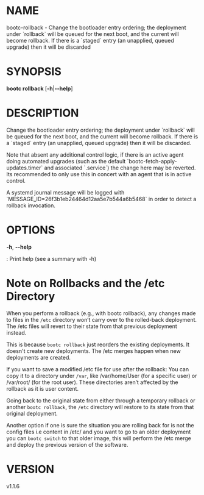 # NAME

bootc-rollback - Change the bootloader entry ordering; the deployment
under \`rollback\` will be queued for the next boot, and the current
will become rollback. If there is a \`staged\` entry (an unapplied,
queued upgrade) then it will be discarded

# SYNOPSIS

**bootc rollback** \[**-h**\|**\--help**\]

# DESCRIPTION

Change the bootloader entry ordering; the deployment under \`rollback\`
will be queued for the next boot, and the current will become rollback.
If there is a \`staged\` entry (an unapplied, queued upgrade) then it
will be discarded.

Note that absent any additional control logic, if there is an active
agent doing automated upgrades (such as the default
\`bootc-fetch-apply-updates.timer\` and associated \`.service\`) the
change here may be reverted. Its recommended to only use this in concert
with an agent that is in active control.

A systemd journal message will be logged with
\`MESSAGE_ID=26f3b1eb24464d12aa5e7b544a6b5468\` in order to detect a
rollback invocation.

# OPTIONS

**-h**, **\--help**

:   Print help (see a summary with -h)

# Note on Rollbacks and the /etc Directory

When you perform a rollback (e.g., with bootc rollback), any changes made to files in the `/etc` directory won’t carry over to the rolled-back deployment.
The /etc files will revert to their state from that previous deployment instead.

This is because `bootc rollback` just reorders the existing deployments. It doesn't create new deployments. The /etc merges happen when new deployments are created.

If you want to save a modified /etc file for use after the rollback:
You can copy it to a directory under `/var`, like /var/home/User (for a specific user) or /var/root/ (for the root user).
These directories aren’t affected by the rollback as it is user content.

Going back to the original state from either through a temporary rollback or another `bootc rollback`, the `/etc` directory will restore to its state from that original deployment.

Another option if one is sure the situation you are rolling back for is not the config files i.e content in /etc/ and you want to go to an older deployment you can `bootc switch`
to that older image, this will perform the /etc merge and deploy the previous version of the software.

# VERSION

v1.1.6
